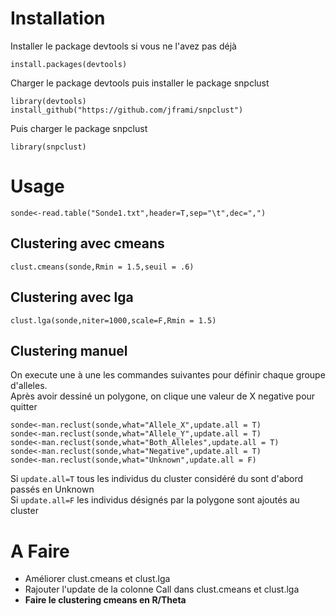 # Installation

Installer le package devtools si vous ne l'avez pas déjà

```{r}
install.packages(devtools)
```
Charger le package devtools puis installer le package snpclust
```{r}
library(devtools)
install_github("https://github.com/jframi/snpclust")
```
Puis charger le package snpclust

```{r}
library(snpclust)
```


# Usage

```{r}
sonde<-read.table("Sonde1.txt",header=T,sep="\t",dec=",")
```

## Clustering avec cmeans

```{r}
clust.cmeans(sonde,Rmin = 1.5,seuil = .6)
```

## Clustering avec lga

```{r}
clust.lga(sonde,niter=1000,scale=F,Rmin = 1.5)
```

## Clustering manuel

On execute une à une les commandes suivantes pour définir chaque groupe d'alleles.  
Après avoir dessiné un polygone, on clique une valeur de X negative pour quitter

```{r}
sonde<-man.reclust(sonde,what="Allele_X",update.all = T)
sonde<-man.reclust(sonde,what="Allele_Y",update.all = T)
sonde<-man.reclust(sonde,what="Both_Alleles",update.all = T)
sonde<-man.reclust(sonde,what="Negative",update.all = T)
sonde<-man.reclust(sonde,what="Unknown",update.all = F)
```
Si `update.all=T` tous les individus du cluster considéré du sont d'abord passés en Unknown  
Si `update.all=F` les individus désignés par la polygone sont ajoutés au cluster  

# A Faire

- Améliorer clust.cmeans et clust.lga   
- Rajouter l'update de la colonne Call dans clust.cmeans et clust.lga  
- __Faire le clustering cmeans en R/Theta__  


